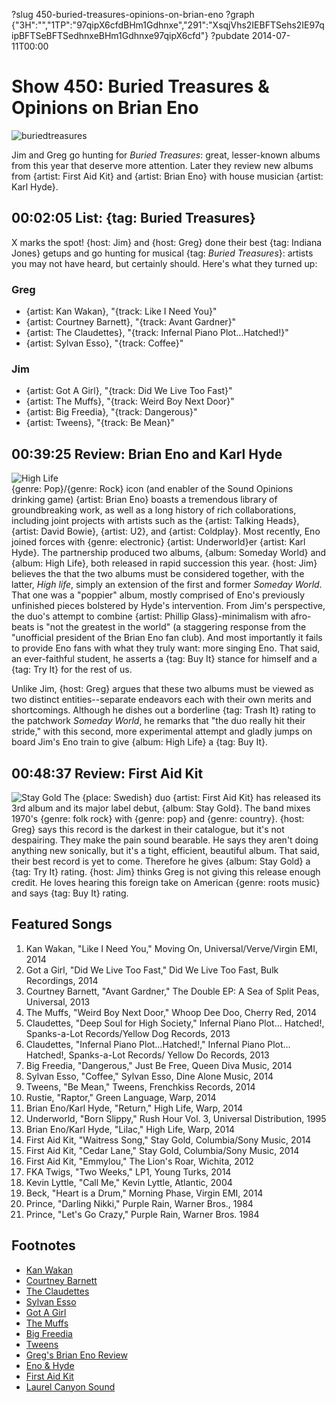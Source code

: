 ?slug 450-buried-treasures-opinions-on-brian-eno
?graph {"3H":"","1TP":"97qipX6cfdBHm1Gdhnxe","291":"XsqjVhs2IEBFTSehs2IE97qipBFTSeBFTSedhnxeBHm1Gdhnxe97qipX6cfd"}
?pubdate 2014-07-11T00:00

# Show 450: Buried Treasures & Opinions on Brian Eno
![buriedtreasures](https://static.soundopinions.org/images/treasures.jpg)

Jim and Greg go hunting for *Buried Treasures*: great, lesser-known albums from this year that deserve more attention. Later they review new albums from {artist: First Aid Kit} and {artist: Brian Eno} with house musician {artist: Karl Hyde}.

## 00:02:05 List: {tag: Buried Treasures}
X marks the spot! {host: Jim} and {host: Greg} done their best {tag: Indiana Jones} getups and go hunting for musical {tag: *Buried Treasures*}: artists you may not have heard, but certainly should.  Here's what they turned up:

### Greg 
- {artist: Kan Wakan}, "{track: Like I Need You}"
- {artist: Courtney Barnett}, "{track: Avant Gardner}"
- {artist: The Claudettes}, "{track: Infernal Piano Plot...Hatched!}"
- {artist: Sylvan Esso}, "{track: Coffee}"


### Jim
- {artist: Got A Girl}, "{track: Did We Live Too Fast}"
- {artist: The Muffs}, "{track: Weird Boy Next Door}"
- {artist: Big Freedia}, "{track: Dangerous}"
- {artist: Tweens}, "{track: Be Mean}"


## 00:39:25 Review: Brian Eno and Karl Hyde 
![High Life](https://static.soundopinions.org/assets/450/1TP0.jpg)   
{genre: Pop}/{genre: Rock} icon (and enabler of the Sound Opinions drinking game) {artist: Brian Eno} boasts a tremendous library of groundbreaking work, as well as a long history of rich collaborations, including joint projects with artists such as the {artist: Talking Heads}, {artist: David Bowie}, {artist: U2}, and {artist: Coldplay}. Most recently, Eno  joined forces with {genre: electronic} {artist: Underworld}er {artist: Karl Hyde}.  The partnership produced two albums, {album: Someday World} and {album: High Life}, both released in rapid succession this year. {host: Jim} believes the that the two albums must be considered together, with the latter, *High life*, simply an extension of the first and former *Someday World*. That one was a "poppier" album, mostly comprised of Eno's previously unfinished pieces bolstered by Hyde's intervention. From Jim's perspective, the duo's attempt to combine {artist: Phillip Glass}-minimalism with afro-beats is "not the greatest in the world" (a staggering response from the "unofficial president of the Brian Eno fan club). And most importantly it fails to provide Eno fans with what they truly want: more singing Eno. That said, an ever-faithful student, he asserts a {tag: Buy It} stance for himself and a {tag: Try It} for the rest of us.

Unlike Jim, {host: Greg} argues that these two albums must be viewed as two distinct entities--separate endeavors each with their own merits and shortcomings. Although he dishes out a borderline {tag: Trash It} rating to the patchwork *Someday World*, he remarks that "the duo really hit their stride," with this second, more experimental attempt and gladly jumps on board Jim's Eno train to give {album: High Life} a {tag: Buy It}.  


## 00:48:37 Review: First Aid Kit
![Stay Gold](https://static.soundopinions.org/assets/450/2910.jpg)
The {place: Swedish} duo {artist: First Aid Kit} has released its 3rd album and its major label debut, {album: Stay Gold}. The band mixes 1970's {genre: folk rock} with {genre: pop} and {genre: country}. {host: Greg} says this record is the darkest in their catalogue, but it's not despairing. They make the pain sound bearable. He says they aren't doing anything new sonically, but it's a tight, efficient, beautiful album. That said, their best record is yet to come. Therefore he gives {album: Stay Gold} a {tag: Try It} rating. {host: Jim} thinks Greg is not giving this release enough credit. He loves hearing this foreign take on American {genre: roots music} and says {tag: Buy It} rating.

## Featured Songs

1. Kan Wakan, "Like I Need You," Moving On, Universal/Verve/Virgin EMI, 2014 
1. Got a Girl, "Did We Live Too Fast," Did We Live Too Fast, Bulk Recordings, 2014 
1. Courtney Barnett, "Avant Gardner," The Double EP: A Sea of Split Peas, Universal, 2013 
1. The Muffs, "Weird Boy Next Door," Whoop Dee Doo, Cherry Red, 2014 
1. Claudettes, "Deep Soul for High Society," Infernal Piano Plot… Hatched!, Spanks-a-Lot Records/Yellow Dog Records, 2013 
1. Claudettes, "Infernal Piano Plot…Hatched!," Infernal Piano Plot…Hatched!, Spanks-a-Lot Records/ Yellow Do Records, 2013 
1. Big Freedia, "Dangerous," Just Be Free, Queen Diva Music, 2014 
1. Sylvan Esso, "Coffee," Sylvan Esso, Dine Alone Music, 2014 
1. Tweens, "Be Mean," Tweens, Frenchkiss Records, 2014 
1. Rustie, "Raptor," Green Language, Warp, 2014 
1. Brian Eno/Karl Hyde, "Return," High Life, Warp, 2014 
1. Underworld, "Born Slippy," Rush Hour Vol. 3, Universal Distribution, 1995 
1. Brian Eno/Karl Hyde, "Lilac," High Life, Warp, 2014 
1. First Aid Kit, "Waitress Song," Stay Gold, Columbia/Sony Music, 2014 
1. First Aid Kit, "Cedar Lane," Stay Gold, Columbia/Sony Music, 2014 
1. First Aid Kit, "Emmylou," The Lion's Roar, Wichita, 2012 
1. FKA Twigs, "Two Weeks," LP1, Young Turks, 2014 
1. Kevin Lyttle, "Call Me," Kevin Lyttle, Atlantic, 2004 
1. Beck, "Heart is a Drum," Morning Phase, Virgin EMI, 2014 
1. Prince, "Darling Nikki," Purple Rain, Warner Bros., 1984 
1. Prince, "Let's Go Crazy," Purple Rain, Warner Bros. 1984 


## Footnotes
- [Kan Wakan](http://www.kanwakan.com/)
- [Courtney Barnett](http://courtneybarnett.com.au/)
- [The Claudettes](http://claudettesbar.tumblr.com/)
- [Sylvan Esso](http://www.sylvanesso.com/)
- [Got A Girl](http://got-a-girl.com/)
- [The Muffs](http://themuffsband.blogspot.com/)
- [Big Freedia](http://www.bigfreedia.com/)
- [Tweens](http://tweensband.com/)
- [Greg's Brian Eno Review](http://www.chicagotribune.com/entertainment/music/turnitup/ct-brian-eno-karl-hyde-high-life-review-20140630,0,7085287.column)
- [Eno & Hyde](http://www.enohyde.com/)
- [First Aid Kit](http://www.thisisfirstaidkit.com/)
- [Laurel Canyon Sound](http://www.rollingstone.com/music/news/hot-scene-the-return-to-laurel-canyon-19691231)
